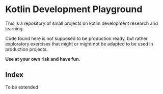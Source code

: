# Kotlin Development Playground

This is a repository of small projects on kotlin development research and learning.

Code found here is not supposed to be production ready, but rather exploratory exercises that might or might not be adapted to be used in production projects.

**Use at your own risk and have fun.**

## Index

To be extended
